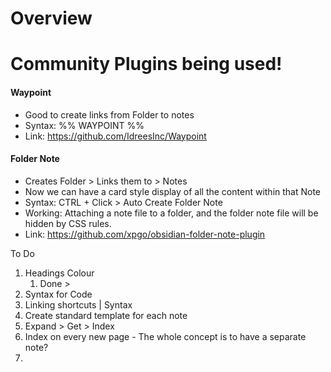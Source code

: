 # Overview

# Community Plugins being used!

#### Waypoint
- Good to create links from Folder to notes
- Syntax: %% WAYPOINT %%
- Link: https://github.com/IdreesInc/Waypoint

#### Folder Note
- Creates Folder > Links them to > Notes
- Now we can have a card style display of all the content within that Note
- Syntax: CTRL + Click > Auto Create Folder Note
- Working: Attaching a note file to a folder, and the folder note file will be hidden by CSS rules.
- Link: https://github.com/xpgo/obsidian-folder-note-plugin


To Do
1. Headings Colour
	1. Done > 
2. Syntax for Code
3. Linking shortcuts | Syntax
4. Create standard template for each note
5. Expand > Get > Index
6. Index on every new page - The whole concept is to have a separate note?
7. 